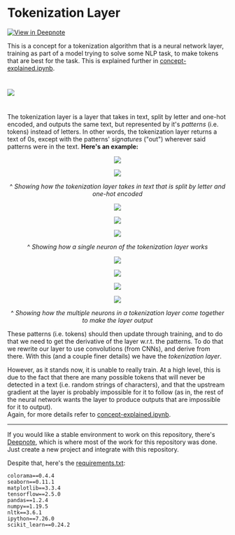 # Tokenization Layer
[![View in Deepnote](https://deepnote.com/static/buttons/view-in-deepnote-white.svg)](https://deepnote.com/viewer/github/martinm07/tokenization-layer/blob/main/concept-explained.ipynb)

This is a concept for a tokenization algorithm that is a neural network layer, training as part of a model trying to solve some NLP task, to make tokens that are best for the task. This is explained further in [concept-explained.ipynb](concept-explained.ipynb).

#

<img src="https://imgur.com/gxxJtjz.png">

#

The tokenization layer is a layer that takes in text, split by letter and one-hot encoded, and outputs the same text, but represented by it's *patterns* (i.e. tokens) instead of letters. In other words, the tokenization layer returns a text of 0s, except with the patterns' *signatures* ("out") wherever said patterns were in the text. **Here's an example:**

<p align="center"><img src="https://latex.codecogs.com/svg.latex?%5Ctext%7B%22a%22%7D%3D%5Cbegin%7Bbmatrix%7D1%5C%5C0%5C%5C0%5C%5C0%5C%5C0%5Cend%7Bbmatrix%7D%20%5Ctext%7B%22b%22%7D%3D%5Cbegin%7Bbmatrix%7D0%5C%5C1%5C%5C0%5C%5C0%5C%5C0%5Cend%7Bbmatrix%7D%20%5Ctext%7B%22c%22%7D%3D%5Cbegin%7Bbmatrix%7D0%5C%5C0%5C%5C1%5C%5C0%5C%5C0%5Cend%7Bbmatrix%7D%20%5Ctext%7B%22d%22%7D%3D%5Cbegin%7Bbmatrix%7D0%5C%5C0%5C%5C0%5C%5C1%5C%5C0%5Cend%7Bbmatrix%7D%20%5Ctext%7B%22%20%22%7D%3D%5Cbegin%7Bbmatrix%7D0%5C%5C0%5C%5C0%5C%5C0%5C%5C1%5Cend%7Bbmatrix%7D"></p>
<p align="center"><img src="https://latex.codecogs.com/svg.latex?%5Ctext%7Btext%20%3D%20%22a%20bad%20cab%22%7D%20%5Clongmapsto%20%5Cbegin%7Bbmatrix%7D%201%260%260%261%260%260%260%261%260%20%5C%5C%200%260%261%260%260%260%260%260%261%20%5C%5C%200%260%260%260%260%260%261%260%260%20%5C%5C%200%260%260%260%261%260%260%260%260%20%5C%5C%200%261%260%260%260%261%260%260%260%20%5Cend%7Bbmatrix%7D"></p>

<p align="center">^ <i>Showing how the tokenization layer takes in text that is split by letter and one-hot encoded</i></p>

<p align="center"><img src="https://latex.codecogs.com/svg.latex?%5Ctext%7Bpattern%7D%20%3D%20%5Cbegin%7Bbmatrix%7D%200%261%260%20%5C%5C%201%260%260%20%5C%5C%200%260%260%20%5C%5C%200%260%261%20%5C%5C%200%260%260%20%5Cend%7Bbmatrix%7D%20%5Ctext%7B%2C%20out%7D%20%3D%5Cbegin%7Bbmatrix%7D1%20%5C%5C0%20%5C%5C0%20%5C%5C0%20%5C%5C0%5Cend%7Bbmatrix%7D"></p>
<p align="center"><img src="https://latex.codecogs.com/svg.latex?f%28text%2C%20pattern%2C%20out%29%20%3D%20%5Ctext%7Breturn%20%7Dtext%5Ctext%7B%20of%200s%20except%20with%20%7Dout%5Ctext%7B%20where%20%7Dpattern%5Ctext%7B%20in%20%7Dtext"></p>
<p align="center"><img src="https://latex.codecogs.com/svg.latex?f%28%5Ctext%7Btext%7D%2C%20%5Ctext%7Bpattern%7D%2C%20%5Ctext%7Bout%7D%29%20%3D%20%5Cbegin%7Bbmatrix%7D%200%20%26%200%20%26%201%20%26%200%20%26%200%20%26%200%20%26%200%20%26%200%20%26%200%20%5C%5C%200%20%26%200%20%26%200%20%26%200%20%26%200%20%26%200%20%26%200%20%26%200%20%26%200%20%5C%5C%200%20%26%200%20%26%200%20%26%200%20%26%200%20%26%200%20%26%200%20%26%200%20%26%200%20%5C%5C%200%20%26%200%20%26%200%20%26%200%20%26%200%20%26%200%20%26%200%20%26%200%20%26%200%20%5C%5C%200%20%26%200%20%26%200%20%26%200%20%26%200%20%26%200%20%26%200%20%26%200%20%26%200%20%5Cend%7Bbmatrix%7D"></p>

<p align="center">^ <i>Showing how a single neuron of the tokenization layer works</i></p>

<p align="center"><img src="https://latex.codecogs.com/svg.latex?%5Cinline%20%5Csmall%20f_1%28t%2C%20p_1%2C%20o_1%29%20%3D%20%5Cbegin%7Bbmatrix%7D%200%20%26%200%20%26%201%20%26%200%20%26%200%20%26%200%20%26%200%20%26%200%20%26%200%20%5C%5C%200%20%26%200%20%26%200%20%26%200%20%26%200%20%26%200%20%26%200%20%26%200%20%26%200%20%5C%5C%200%20%26%200%20%26%200%20%26%200%20%26%200%20%26%200%20%26%200%20%26%200%20%26%200%20%5C%5C%200%20%26%200%20%26%200%20%26%200%20%26%200%20%26%200%20%26%200%20%26%200%20%26%200%20%5C%5C%200%20%26%200%20%26%200%20%26%200%20%26%200%20%26%200%20%26%200%20%26%200%20%26%200%20%5Cend%7Bbmatrix%7D%2C%20f_2%28t%2C%20p_2%2C%20o_2%29%20%3D%20%5Cbegin%7Bbmatrix%7D%200%20%26%200%20%26%200%20%26%200%20%26%200%20%26%200%20%26%200%20%26%200%20%26%200%20%5C%5C%200%20%26%201%20%26%200%20%26%201%20%26%200%20%26%200%20%26%200%20%26%200%20%26%200%20%5C%5C%200%20%26%200%20%26%200%20%26%200%20%26%200%20%26%200%20%26%200%20%26%200%20%26%200%20%5C%5C%200%20%26%200%20%26%200%20%26%200%20%26%200%20%26%200%20%26%200%20%26%200%20%26%200%20%5C%5C%200%20%26%200%20%26%200%20%26%200%20%26%200%20%26%200%20%26%200%20%26%200%20%26%200%20%5Cend%7Bbmatrix%7D"></p>
<p align="center"><img src="https://latex.codecogs.com/svg.latex?%5Cinline%20%5Csmall%20%2C%20f_3%28t%2C%20p_3%2C%20o_3%29%20%3D%20%5Cbegin%7Bbmatrix%7D%200%20%26%200%20%26%200%20%26%200%20%26%200%20%26%200%20%26%200%20%26%200%20%26%200%20%5C%5C%200%20%26%200%20%26%200%20%26%200%20%26%200%20%26%200%20%26%200%20%26%200%20%26%200%20%5C%5C%200%20%26%200%20%26%200%20%26%200%20%26%200%20%26%200%20%26%200%20%26%201%20%26%200%20%5C%5C%200%20%26%200%20%26%200%20%26%200%20%26%200%20%26%200%20%26%200%20%26%200%20%26%200%20%5C%5C%200%20%26%200%20%26%200%20%26%200%20%26%200%20%26%200%20%26%200%20%26%200%20%26%200%20%5Cend%7Bbmatrix%7D%2C%20f_4%28t%2C%20p_4%2C%20o_4%29%20%3D%20%5Cbegin%7Bbmatrix%7D%200%20%26%200%20%26%200%20%26%200%20%26%200%20%26%200%20%26%200%20%26%200%20%26%200%20%5C%5C%200%20%26%200%20%26%200%20%26%200%20%26%200%20%26%200%20%26%200%20%26%200%20%26%200%20%5C%5C%200%20%26%200%20%26%200%20%26%200%20%26%200%20%26%200%20%26%200%20%26%200%20%26%200%20%5C%5C%200%20%26%200%20%26%200%20%26%200%20%26%201%20%26%200%20%26%200%20%26%200%20%26%201%20%5C%5C%200%20%26%200%20%26%200%20%26%200%20%26%200%20%26%200%20%26%200%20%26%200%20%26%200%20%5Cend%7Bbmatrix%7D"></p>
<p align="center"><img src="https://latex.codecogs.com/svg.latex?%5Cinline%20%5Csmall%20%2C%20f_5%28t%2C%20p_5%2C%20o_5%29%20%3D%20%5Cbegin%7Bbmatrix%7D%200%20%26%200%20%26%201%20%26%200%20%26%200%20%26%200%20%26%200%20%26%200%20%26%200%20%5C%5C%200%20%26%200%20%26%200%20%26%200%20%26%200%20%26%200%20%26%200%20%26%200%20%26%200%20%5C%5C%200%20%26%200%20%26%200%20%26%200%20%26%200%20%26%200%20%26%200%20%26%200%20%26%200%20%5C%5C%200%20%26%200%20%26%200%20%26%200%20%26%200%20%26%200%20%26%200%20%26%200%20%26%200%20%5C%5C%201%20%26%200%20%26%200%20%26%200%20%26%200%20%26%200%20%26%200%20%26%200%20%26%200%20%5Cend%7Bbmatrix%7D"></p>
<p align="center"><img src="https://latex.codecogs.com/svg.latex?%5Ctext%7Blayer%20output%7D%20%3D%20f_1%28t%2C%20p_1%2C%20o_1%29%20&plus;%20f_2%28t%2C%20p_2%2C%20o_2%29%20&plus;%20f_3%28t%2C%20p_3%2C%20o_3%29%20&plus;%20f_4%28t%2C%20p_4%2C%20o_4%29%20&plus;%20f_5%28t%2C%20p_5%2C%20o_5%29%20%3D%20%5Cbegin%7Bbmatrix%7D%200%20%26%200%20%26%201%20%26%200%20%26%200%20%26%200%20%26%200%20%26%200%20%26%200%20%5C%5C%200%20%26%201%20%26%200%20%26%201%20%26%200%20%26%200%20%26%200%20%26%200%20%26%200%20%5C%5C%200%20%26%200%20%26%200%20%26%200%20%26%200%20%26%200%20%26%200%20%26%201%20%26%200%20%5C%5C%200%20%26%200%20%26%200%20%26%200%20%26%201%20%26%200%20%26%200%20%26%200%20%26%201%20%5C%5C%201%20%26%200%20%26%200%20%26%200%20%26%200%20%26%200%20%26%200%20%26%200%20%26%200%20%5Cend%7Bbmatrix%7D"></p>

<p align="center">^ <i>Showing how the multiple neurons in a tokenization layer come together to make the layer output</i></p>

These patterns (i.e. tokens) should then update through training, and to do that we need to get the derivative of the layer w.r.t. the patterns. To do that we rewrite our layer to use convolutions (from CNNs), and derive from there. With this (and a couple finer details) we have the *tokenization layer*.

However, as it stands now, it is unable to really train. At a high level, this is due to the fact that there are many possible tokens that will never be detected in a text (i.e. random strings of characters), and that the upstream gradient at the layer is probably impossible for it to follow (as in, the rest of the neural network wants the layer to produce outputs that are impossible for it to output).<br>
Again, for more details refer to [concept-explained.ipynb](concept-explained.ipynb).

***

If you would like a stable environment to work on this repository, there's [Deepnote](https://deepnote.com/home), which is where most of the work for this repository was done. Just create a new project and integrate with this repository.

Despite that, here's the [requirements.txt](requirements.txt):<br>
```
colorama==0.4.4
seaborn==0.11.1
matplotlib==3.3.4
tensorflow==2.5.0
pandas==1.2.4
numpy==1.19.5
nltk==3.6.1
ipython==7.26.0
scikit_learn==0.24.2
```

